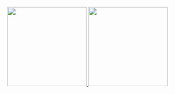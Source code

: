 <p align="center">
<a href="https://github.com/haifenghuang">
  <img height="180em" src="https://github-readme-stats-eight-theta.vercel.app/api?username=tqma113&show_icons=true&theme=react&include_all_commits=true&count_private=false"/>
  <img height="180em" src="https://github-readme-stats-eight-theta.vercel.app/api/top-langs/?username=tqma113&layout=compact&langs_count=8&theme=react"/>
</a>
</p>